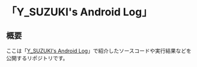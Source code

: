# 「Y_SUZUKI's Android Log」

## 概要

ここは「[Y_SUZUKI's Android Log](https://android.suzu-sd.com)」で紹介したソースコードや実行結果などを公開するリポジトリです。
